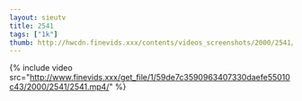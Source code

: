 ```yaml
--- 
layout: sieutv
title: 2541
tags: ["1k"]
thumb: http://hwcdn.finevids.xxx/contents/videos_screenshots/2000/2541/preview.mp4.jpg
---
```

{% include video src="http://www.finevids.xxx/get_file/1/59de7c3590963407330daefe55010c43/2000/2541/2541.mp4/" %} 
